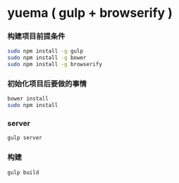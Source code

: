 # yuema ( gulp + browserify )

### 构建项目前提条件
```bash
sudo npm install -g gulp
sudo npm install -g bower
sudo npm install -g browserify
```

### 初始化项目后要做的事情
```bash
bower install
sudo npm install
```

### server
```bash
gulp server
```

### 构建
```bash
gulp build
```